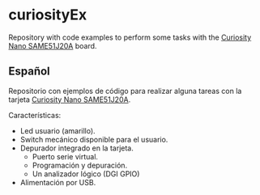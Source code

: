 # curiosityEx

Repository with code examples to perform some tasks with the [Curiosity Nano SAME51J20A](https://www.microchip.com/en-us/development-tool/EV76S68A) board.




## Español
Repositorio con ejemplos de código para realizar alguna tareas con la tarjeta [Curiosity Nano SAME51J20A](https://www.microchip.com/en-us/development-tool/EV76S68A).

Características:
*  Led usuario (amarillo).
*  Switch mecánico disponible para el usuario.
*  Depurador integrado en la tarjeta.
   *  Puerto serie virtual.
   *  Programación y depuración.
   *  Un analizador lógico (DGI GPIO)
* Alimentación por USB.
